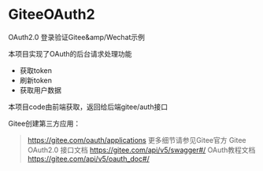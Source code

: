 # GiteeOAuth2
OAuth2.0 登录验证Gitee&amp/Wechat示例

本项目实现了OAuth的后台请求处理功能
-  获取token
-  刷新token
-  获取用户数据


本项目code由前端获取，返回给后端gitee/auth接口

Gitee创建第三方应用：
> https://gitee.com/oauth/applications
更多细节请参见Gitee官方
> Gitee OAuth2.0 接口文档
> https://gitee.com/api/v5/swagger#/
> OAuth教程文档
> https://gitee.com/api/v5/oauth_doc#/
